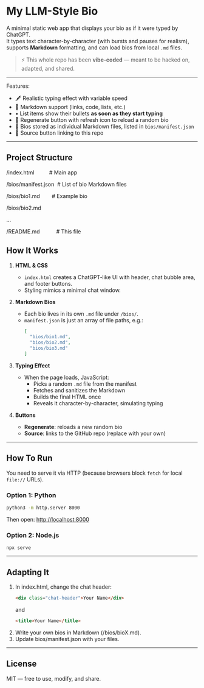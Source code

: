 # My LLM-Style Bio

A minimal static web app that displays your bio as if it were typed by ChatGPT.  
It types text character-by-character (with bursts and pauses for realism), supports **Markdown** formatting, and can load bios from local `.md` files. 

> ⚡️ This whole repo has been **vibe-coded** — meant to be hacked on, adapted, and shared.

---

Features:
- 🖋️ Realistic typing effect with variable speed  
- 🔗 Markdown support (links, code, lists, etc.)  
- • List items show their bullets **as soon as they start typing**  
- 🔄 Regenerate button with refresh icon to reload a random bio  
- 📂 Bios stored as individual Markdown files, listed in `bios/manifest.json`  
- 📎 Source button linking to this repo  

---

## Project Structure

/index.html          # Main app

/bios/manifest.json  # List of bio Markdown files

/bios/bio1.md        # Example bio

/bios/bio2.md

…

/README.md           # This file

## How It Works

1. **HTML & CSS**  
   - `index.html` creates a ChatGPT-like UI with header, chat bubble area, and footer buttons.  
   - Styling mimics a minimal chat window.

2. **Markdown Bios**  
   - Each bio lives in its own `.md` file under `/bios/`.  
   - `manifest.json` is just an array of file paths, e.g.:
     ```json
     [
       "bios/bio1.md",
       "bios/bio2.md",
       "bios/bio3.md"
     ]
     ```

3. **Typing Effect**  
   - When the page loads, JavaScript:
     - Picks a random `.md` file from the manifest  
     - Fetches and sanitizes the Markdown  
     - Builds the final HTML once  
     - Reveals it character-by-character, simulating typing  

4. **Buttons**  
   - **Regenerate**: reloads a new random bio  
   - **Source**: links to the GitHub repo (replace with your own)

---

## How To Run

You need to serve it via HTTP (because browsers block `fetch` for local `file://` URLs).

### Option 1: Python

```bash
python3 -m http.server 8000
```

Then open: [http://localhost:8000](http://localhost:8000)

### Option 2: Node.js
  
```
npx serve
```


---

## **Adapting It**

1. In index.html, change the chat header:
	```html
	<div class="chat-header">Your Name</div>
	```
   and
   ```html
   <title>Your Name</title>
   ```
2. Write your own bios in Markdown (/bios/bioX.md).
3. Update bios/manifest.json with your files.

---

## **License**

MIT — free to use, modify, and share.
